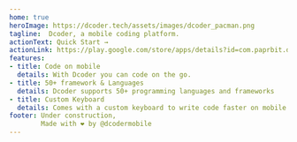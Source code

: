 ```yaml
---
home: true
heroImage: https://dcoder.tech/assets/images/dcoder_pacman.png
tagline:  Dcoder, a mobile coding platform.
actionText: Quick Start →
actionLink: https://play.google.com/store/apps/details?id=com.paprbit.dcoder
features:
- title: Code on mobile
  details: With Dcoder you can code on the go.
- title: 50+ framework & Languages
  details: Dcoder supports 50+ programming languages and frameworks
- title: Custom Keyboard
  details: Comes with a custom keyboard to write code faster on mobile.
footer: Under construction, 
        Made with ❤️ by @dcodermobile
---
```

